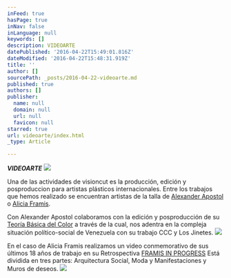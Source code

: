 ```yaml
---
inFeed: true
hasPage: true
inNav: false
inLanguage: null
keywords: []
description: VIDEOARTE
datePublished: '2016-04-22T15:49:01.816Z'
dateModified: '2016-04-22T15:48:31.919Z'
title: ''
author: []
sourcePath: _posts/2016-04-22-videoarte.md
published: true
authors: []
publisher:
  name: null
  domain: null
  url: null
  favicon: null
starred: true
url: videoarte/index.html
_type: Article

---
```

**_VIDEOARTE_**
![](https://the-grid-user-content.s3-us-west-2.amazonaws.com/a6d4eea4-620b-47f8-8e54-80885702393f.png)

Una de las actividades de visioncut es la producción, edición y posproduccion para artistas plásticos internacionales. Entre los trabajos que hemos realizado se encuentran artistas de la talla de [Alexander Apostol][0] o [Alicia Framis][1].

Con Alexander Apostol colaboramos con la edición y posproducción de su [Teoría Básica del Color][2] a través de la cual, nos adentra en la compleja situación político-social de Venezuela con su trabajo CCC y Los Jinetes.
![](https://the-grid-user-content.s3-us-west-2.amazonaws.com/18c49203-d720-42e6-b92f-41032e6b0b64.png)

En el caso de Alicia Framis realizamos un video conmemorativo de sus últimos 18 años de trabajo en su Retrospectiva [FRAMIS IN PROGRESS][3] Está dividida en tres partes: Arquitectura Social, Moda y Manifestaciones y Muros de deseos.
![](https://the-grid-user-content.s3-us-west-2.amazonaws.com/15285524-7db1-46aa-af7d-64a32cc2ea83.png)

[0]: www.alexanderapostol.com
[1]: http://www.aliciaframis.com/
[2]: https://vimeopro.com/visioncut/alexanderapostol
[3]: https://vimeopro.com/visioncut/alicia-framis